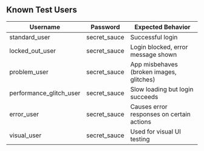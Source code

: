 ## Known Test Users

| Username               | Password       | Expected Behavior                         |
|------------------------|----------------|------------------------------------------|
| standard_user          | secret_sauce   | Successful login                         |
| locked_out_user        | secret_sauce   | Login blocked, error message shown      |
| problem_user           | secret_sauce   | App misbehaves (broken images, glitches)|
| performance_glitch_user| secret_sauce   | Slow loading but login succeeds          |
| error_user             | secret_sauce   | Causes error responses on certain actions|
| visual_user            | secret_sauce   | Used for visual UI testing                |
